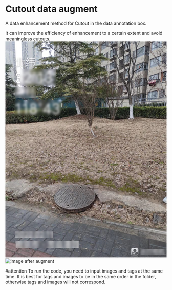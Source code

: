 # Cutout data augment

A data enhancement method for Cutout in the data annotation box.

It can improve the efficiency of enhancement to a certain extent and avoid meaningless cutouts.
![the origin image](origin/img/well5_0001.jpg)
![image after augment](origin/img/Cutoutwell5_0001.jpg)

#attention
To run the code, you need to input images and tags at the same time. It is best for tags and images to be in the same order in the folder, otherwise tags and images will not correspond.


